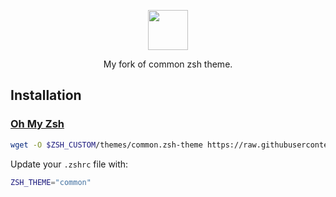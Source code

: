<p align="center">
  <img src="images/common.png" height="64">
<p align="center">My fork of common zsh theme.</p>

## Installation

### [Oh My Zsh](http://ohmyz.sh)

```sh
wget -O $ZSH_CUSTOM/themes/common.zsh-theme https://raw.githubusercontent.com/OMRIFIJI/common-zsh-theme/refs/heads/master/common.zsh-theme
```

Update your `.zshrc` file with:
```sh
ZSH_THEME="common"
```
